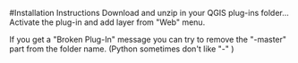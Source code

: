 #Installation Instructions
Download and unzip in your QGIS plug-ins folder...
Activate the plug-in and add layer from "Web" menu.

If you get a "Broken Plug-In" message you can try to remove the "-master" part from the folder name. (Python sometimes don't like "-" )
